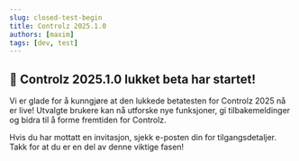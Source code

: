 ```yaml
---
slug: closed-test-begin
title: Controlz 2025.1.0
authors: [maxim]
tags: [dev, test]
---
```


## 🚀 Controlz 2025.1.0 lukket beta har startet!

Vi er glade for å kunngjøre at den lukkede betatesten for Controlz 2025 nå er live! Utvalgte brukere kan nå utforske nye funksjoner, gi tilbakemeldinger og bidra til å forme fremtiden for Controlz.

<!-- truncate -->

Hvis du har mottatt en invitasjon, sjekk e-posten din for tilgangsdetaljer.  
Takk for at du er en del av denne viktige fasen!